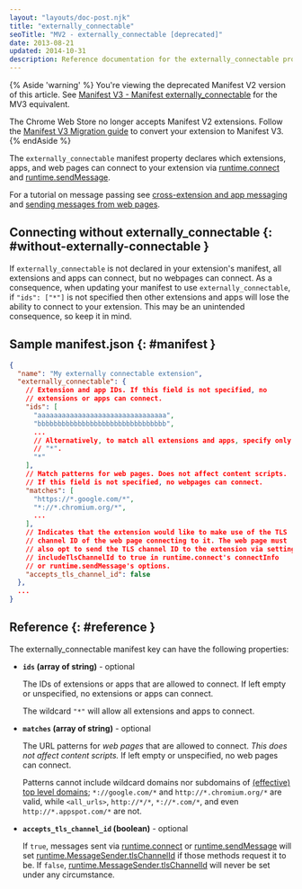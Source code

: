 ```yaml
---
layout: "layouts/doc-post.njk"
title: "externally_connectable"
seoTitle: "MV2 - externally_connectable [deprecated]"
date: 2013-08-21
updated: 2014-10-31
description: Reference documentation for the externally_connectable property of manifest.json.
---
```


{% Aside 'warning' %}
You're viewing the deprecated Manifest V2 version of this article. See [Manifest V3 - Manifest externally_connectable](/docs/extensions/mv3/manifest/externally_connectable) for the MV3 equivalent.

The Chrome Web Store no longer accepts Manifest V2 extensions. Follow the [Manifest V3 Migration guide](/docs/extensions/migrating) to convert your extension to Manifest V3.
{% endAside %}

The `externally_connectable` manifest property declares which extensions, apps, and web pages can
connect to your extension via [runtime.connect][1] and [runtime.sendMessage][2].

For a tutorial on message passing see [cross-extension and app messaging][3] and [sending messages
from web pages][4].

## Connecting without externally_connectable {: #without-externally-connectable }

If `externally_connectable` is not declared in your extension's manifest, all extensions and apps
can connect, but no webpages can connect. As a consequence, when updating your manifest to use
`externally_connectable`, if `"ids": ["*"]` is not specified then other extensions and apps will
lose the ability to connect to your extension. This may be an unintended consequence, so keep it in
mind.

## Sample manifest.json {: #manifest }

```json
{
  "name": "My externally connectable extension",
  "externally_connectable": {
    // Extension and app IDs. If this field is not specified, no
    // extensions or apps can connect.
    "ids": [
      "aaaaaaaaaaaaaaaaaaaaaaaaaaaaaaaa",
      "bbbbbbbbbbbbbbbbbbbbbbbbbbbbbbbb",
      ...
      // Alternatively, to match all extensions and apps, specify only
      // "*".
      "*"
    ],
    // Match patterns for web pages. Does not affect content scripts.
    // If this field is not specified, no webpages can connect.
    "matches": [
      "https://*.google.com/*",
      "*://*.chromium.org/*",
      ...
    ],
    // Indicates that the extension would like to make use of the TLS
    // channel ID of the web page connecting to it. The web page must
    // also opt to send the TLS channel ID to the extension via setting
    // includeTlsChannelId to true in runtime.connect's connectInfo
    // or runtime.sendMessage's options.
    "accepts_tls_channel_id": false
  },
  ...
}
```

## Reference {: #reference }

The externally_connectable manifest key can have the following properties:

- **`ids` (array of string)** - optional

  The IDs of extensions or apps that are allowed to connect. If left empty or unspecified, no
  extensions or apps can connect.

  The wildcard `"*"` will allow all extensions and apps to connect.

- **`matches` (array of string)** - optional

  The URL patterns for _web pages_ that are allowed to connect. _This does not affect content
  scripts._ If left empty or unspecified, no web pages can connect.

  Patterns cannot include wildcard domains nor subdomains of [(effective) top level domains][7];
  `*://google.com/*` and `http://*.chromium.org/*` are valid, while `<all_urls>`, `http://*/*`,
  `*://*.com/*`, and even `http://*.appspot.com/*` are not.

- **`accepts_tls_channel_id` (boolean)** - optional

  If `true`, messages sent via [runtime.connect][8] or [runtime.sendMessage][9] will set
  [runtime.MessageSender.tlsChannelId][10] if those methods request it to be. If `false`,
  [runtime.MessageSender.tlsChannelId][11] will never be set under any circumstance.

[1]: /docs/extensions/runtime#method-connect
[2]: /docs/extensions/runtime#method-sendMessage
[3]: /docs/extensions/mv2/messaging#external
[4]: /docs/extensions/mv2/messaging#external-webpage
[5]: /docs/extensions/runtime#method-connect
[6]: /docs/extensions/runtime#method-sendMessage
[7]: http://publicsuffix.org/list/
[8]: /docs/extensions/runtime#method-connect
[9]: /docs/extensions/runtime#method-sendMessage
[10]: /docs/extensions/runtime#property-MessageSender-tlsChannelId
[11]: /docs/extensions/runtime#property-MessageSender-tlsChannelId
